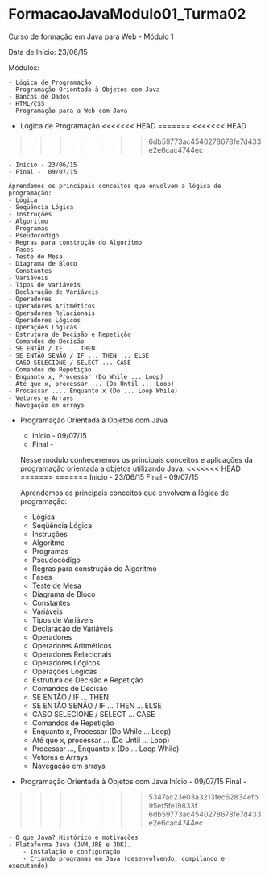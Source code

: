 # FormacaoJavaModulo01_Turma02

Curso de formação em Java para Web - Módulo 1

Data de Início: 23/06/15

Módulos:

	- Lógica de Programação
	- Programação Orientada à Objetos com Java
	- Bancos de Dados
	- HTML/CSS
	- Programação para a Web com Java
	
+ Lógica de Programação
<<<<<<< HEAD
=======
<<<<<<< HEAD
>>>>>>> 6db59773ac4540278678fe7d433e2e6cac4744ec

	- Início - 23/06/15 
	- Final -  09/07/15
	
	Aprendemos os principais conceitos que envolvem a lógica de programação:
	- Lógica
	- Seqüência Lógica
	- Instruções
	- Algoritmo
	- Programas
	- Pseudocódigo
	- Regras para construção do Algoritmo
	- Fases
	- Teste de Mesa
	- Diagrama de Bloco
	- Constantes
	- Variáveis
	- Tipos de Variáveis
	- Declaração de Variáveis
	- Operadores
	- Operadores Aritméticos
	- Operadores Relacionais
	- Operadores Lógicos
	- Operações Lógicas
	- Estrutura de Decisão e Repetição
	- Comandos de Decisão
	- SE ENTÃO / IF ... THEN
	- SE ENTÃO SENÃO / IF ... THEN ... ELSE
	- CASO SELECIONE / SELECT ... CASE
	- Comandos de Repetição
	- Enquanto x, Processar (Do While ... Loop)
	- Até que x, processar ... (Do Until ... Loop)
	- Processar ..., Enquanto x (Do ... Loop While)
	- Vetores e Arrays
	- Navegação em arrays
	
	
+ Programação Orientada à Objetos com Java
	- Início - 09/07/15
	- Final  - 
	
	Nesse módulo conheceremos os principais conceitos e aplicações da programação orientada a objetos utilizando Java:
<<<<<<< HEAD
=======
=======
	Início - 23/06/15 
	Final -  09/07/15
	
	Aprendemos os principais conceitos que envolvem a lógica de programação:
	 - Lógica
	 - Seqüência Lógica
	 - Instruções
	 - Algoritmo
	 - Programas
	 - Pseudocódigo
	 - Regras para construção do Algoritmo
	 - Fases
	 - Teste de Mesa
	 - Diagrama de Bloco
	 - Constantes
	 - Variáveis
	 - Tipos de Variáveis
	 - Declaração de Variáveis
	 - Operadores
	 - Operadores Aritméticos
	 - Operadores Relacionais
	 - Operadores Lógicos
	 - Operações Lógicas
	 - Estrutura de Decisão e Repetição
	 - Comandos de Decisão
	 - SE ENTÃO / IF ... THEN
	 - SE ENTÃO SENÃO / IF ... THEN ... ELSE
	 - CASO SELECIONE / SELECT ... CASE
	 - Comandos de Repetição
	 - Enquanto x, Processar (Do While ... Loop)
	 - Até que x, processar ... (Do Until ... Loop)
	 - Processar ..., Enquanto x (Do ... Loop While)
	 - Vetores e Arrays
	 - Navegação em arrays
	
	
+ Programação Orientada à Objetos com Java
	Início - 09/07/15
	Final  - 
>>>>>>> 5347ac23e03a3213fec62834efb95ef5fe19833f
>>>>>>> 6db59773ac4540278678fe7d433e2e6cac4744ec
	
	- O que Java? Histórico e motivações
	- Plataforma Java (JVM,JRE e JDK). 
		- Instalação e configuração
		- Criando programas em Java (desenvolvendo, compilando e executando)
